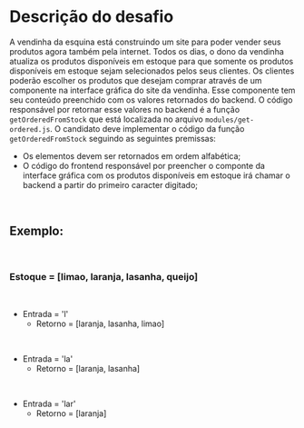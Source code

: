 # Descrição do desafio

A vendinha da esquina está construindo um site para poder vender seus produtos agora também pela internet. Todos os dias, o dono da vendinha atualiza os produtos disponíveis em estoque para que somente os produtos disponíveis em estoque sejam selecionados pelos seus clientes. Os clientes poderão escolher os produtos que desejam comprar através de um componente na interface gráfica do site da vendinha. Esse componente tem seu conteúdo preenchido com os valores retornados do backend. O código responsável por retornar esse valores no backend é a função `getOrderedFromStock` que está localizada no arquivo `modules/get-ordered.js`. O candidato deve implementar o código da função `getOrderedFromStock` seguindo as seguintes premissas:

- Os elementos devem ser retornados em ordem alfabética;
- O código do frontend responsável por preencher o componte da interface gráfica com os produtos disponíveis em estoque irá chamar o backend a partir do primeiro caracter digitado;

<br>

## Exemplo:

<br>

### Estoque = [limao, laranja, lasanha, queijo]

<br>

- Entrada = 'l'
    - Retorno = [laranja, lasanha, limao]

<br>

- Entrada = 'la'
    - Retorno = [laranja, lasanha]

<br>

- Entrada = 'lar'
    - Retorno = [laranja]